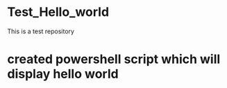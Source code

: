 # Test_Hello_world
This is a test repository

# created powershell script which will display hello world
